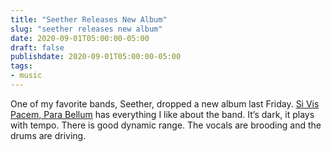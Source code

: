 ```yaml
---
title: "Seether Releases New Album"
slug: "seether releases new album"
date: 2020-09-01T05:00:00-05:00
draft: false
publishdate: 2020-09-01T05:00:00-05:00
tags:
- music
---
```


One of my favorite bands, Seether, dropped a new album last Friday. [Si Vis Pacem, Para Bellum][1] has everything I like about the band. It’s dark, it plays with tempo. There is good dynamic range. The vocals are brooding and the drums are driving. 

[1]: https://music.apple.com/us/album/si-vis-pacem-para-bellum/1517736358
